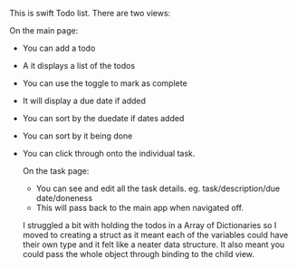 This is swift Todo list. There are two views:

On the main page:
- You can add a todo
- A it displays a list of the todos
- You can use the toggle to mark as complete
- It will display a due date if added
- You can sort by the duedate if dates added
- You can sort by it being done
- You can click through onto the individual task.

  On the task page:
  - You can see and edit all the task details. eg. task/description/due date/doneness
  - This will pass back to the main app when navigated off.
 
  I struggled a bit with holding the todos in a Array of Dictionaries so I moved to creating a struct
  as it meant each of the variables could have their own type and it felt like a neater data structure. It also meant you could pass the whole object through binding to the child view.

  
